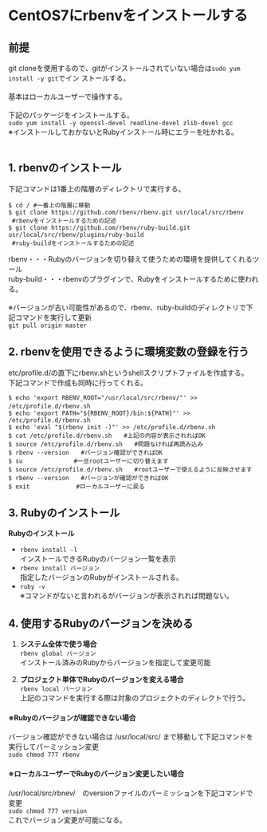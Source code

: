 # CentOS7にrbenvをインストールする
## 前提
  git cloneを使用するので、gitがインストールされていない場合は`sudo yum install -y git`でイン   ストールする。
  <br>
  <br>
  基本はローカルユーザーで操作する。
  <br>
  <br>
  下記のパッケージをインストールする。<br>
  `sudo yum install -y openssl-devel readline-devel zlib-devel gcc`<br>
  ※インストールしておかないとRubyインストール時にエラーを吐かれる。
  <br>
  <br>

## 1. rbenvのインストール
  下記コマンドは1番上の階層のディレクトリで実行する。<br>
  ```
  $ cd / #一番上の階層に移動
  $ git clone https://github.com/rbenv/rbenv.git usr/local/src/rbenv
   #rbenvをインストールするための記述
  $ git clone https://github.com/rbenv/ruby-build.git usr/local/src/rbenv/plugins/ruby-build
   #ruby-buildをインストールするための記述
  ```

  rbenv・・・Rubyのバージョンを切り替えて使うための環境を提供してくれるツール<br>
  ruby-build・・・rbenvのプラグインで、Rubyをインストールするために使われる。<br><br>
  ※バージョンが古い可能性があるので、rbenv、ruby-buildのディレクトリで下記コマンドを実行して更新<br>
  `git pull origin master`<br>

## 2. rbenvを使用できるように環境変数の登録を行う
  etc/profile.d/の直下にrbenv.shというshellスクリプトファイルを作成する。<br>
  下記コマンドで作成も同時に行ってくれる。
  ```
  $ echo 'export RBENV_ROOT="/usr/local/src/rbenv/"' >> /etc/profile.d/rbenv.sh　
  $ echo 'export PATH="${RBENV_ROOT}/bin:${PATH}"' >> /etc/profile.d/rbenv.sh
  $ echo 'eval "$(rbenv init -)"' >> /etc/profile.d/rbenv.sh
  $ cat /etc/profile.d/rbenv.sh　　#上記の内容が表示されればOK
  $ source /etc/profile.d/rbenv.sh　　#問題なければ再読み込み
  $ rbenv --version　　#バージョン確認ができればOK
  $ su           　　#一旦rootユーザーに切り替えます
  $ source /etc/profile.d/rbenv.sh　　#rootユーザーで使えるように反映させます
  $ rbenv --version　　#バージョンが確認ができればOK
  $ exit             #ローカルユーザーに戻る
  ```

## 3. Rubyのインストール
  **Rubyのインストール**
  * `rbenv install -l`<br>
  インストールできるRubyのバージョン一覧を表示
  * `rbenv install バージョン`<br>
  指定したバージョンのRubyがインストールされる。
  * `ruby -v`<br>
  ※コマンドがないと言われるがバージョンが表示されれば問題ない。

## 4. 使用するRubyのバージョンを決める
1. **システム全体で使う場合**<br>
  `rbenv global バージョン`<br>
  インストール済みのRubyからバージョンを指定して変更可能<br>

2. **プロジェクト単体でRubyのバージョンを変える場合**<br>
  `rbenv local バージョン`<br>
  上記のコマンドを実行する際は対象のプロジェクトのディレクトで行う。<br>

#### ※Rubyのバージョンが確認できない場合
  バージョン確認ができない場合は /usr/local/src/ まで移動して下記コマンドを実行してパーミッション変更<br>
  `sudo chmod 777 rbenv`<br>

#### ※ローカルユーザーでRubyのバージョン変更したい場合
  /usr/local/src/rbnev/　のversionファイルのパーミッションを下記コマンドで変更<br>
  `sudo chmod 777 version`<br>
  これでバージョン変更が可能になる。<br><br>
